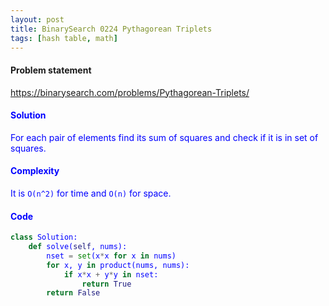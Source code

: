 ```yaml
---
layout: post
title: BinarySearch 0224 Pythagorean Triplets
tags: [hash table, math]
---
```


#### Problem statement

<a href="https://binarysearch.com/problems/Pythagorean-Triplets/"> <font color = blue>https://binarysearch.com/problems/Pythagorean-Triplets/

#### Solution
For each pair of elements find its sum of squares and check if it is in set of squares.

#### Complexity
It is `O(n^2)` for time and `O(n)` for space.

#### Code
```python
class Solution:
    def solve(self, nums):
        nset = set(x*x for x in nums)
        for x, y in product(nums, nums):
            if x*x + y*y in nset:
                return True
        return False
```
